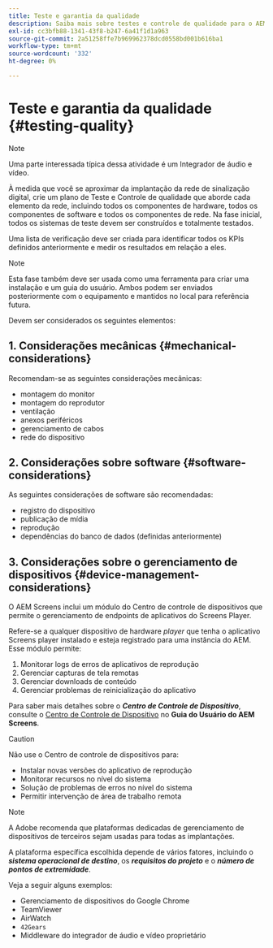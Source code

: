 ```yaml
---
title: Teste e garantia da qualidade
description: Saiba mais sobre testes e controle de qualidade para o AEM Screens no Guia de práticas recomendadas.
exl-id: cc3bfb88-1341-43f8-b247-6a41f1d1a963
source-git-commit: 2a51258ffe7b969962378dcd0558bd001b616ba1
workflow-type: tm+mt
source-wordcount: '332'
ht-degree: 0%

---
```


# Teste e garantia da qualidade {#testing-quality}

>[!NOTE]
>Uma parte interessada típica dessa atividade é um Integrador de áudio e vídeo.

À medida que você se aproximar da implantação da rede de sinalização digital, crie um plano de Teste e Controle de qualidade que aborde cada elemento da rede, incluindo todos os componentes de hardware, todos os componentes de software e todos os componentes de rede.
Na fase inicial, todos os sistemas de teste devem ser construídos e totalmente testados.

Uma lista de verificação deve ser criada para identificar todos os KPIs definidos anteriormente e medir os resultados em relação a eles.

>[!NOTE]
>
>Esta fase também deve ser usada como uma ferramenta para criar uma instalação e um guia do usuário. Ambos podem ser enviados posteriormente com o equipamento e mantidos no local para referência futura.

Devem ser considerados os seguintes elementos:

## 1. Considerações mecânicas {#mechanical-considerations}

Recomendam-se as seguintes considerações mecânicas:

* montagem do monitor
* montagem do reprodutor
* ventilação
* anexos periféricos
* gerenciamento de cabos
* rede do dispositivo

## 2. Considerações sobre software {#software-considerations}

As seguintes considerações de software são recomendadas:

* registro do dispositivo
* publicação de mídia
* reprodução
* dependências do banco de dados (definidas anteriormente)


## 3. Considerações sobre o gerenciamento de dispositivos {#device-management-considerations}

O AEM Screens inclui um módulo do Centro de controle de dispositivos que permite o gerenciamento de endpoints de aplicativos do Screens Player.

Refere-se a qualquer dispositivo de hardware *player* que tenha o aplicativo Screens player instalado e esteja registrado para uma instância do AEM.
Esse módulo permite:

1. Monitorar logs de erros de aplicativos de reprodução
1. Gerenciar capturas de tela remotas
1. Gerenciar downloads de conteúdo
1. Gerenciar problemas de reinicialização do aplicativo

Para saber mais detalhes sobre o ***Centro de Controle de Dispositivo***, consulte o [Centro de Controle de Dispositivo](https://experienceleague.adobe.com/pt-br/docs/experience-manager-screens/user-guide/troubleshooting/monitoring-screens) no **Guia do Usuário do AEM Screens**.

>[!CAUTION]
>
>Não use o Centro de controle de dispositivos para:
>
>* Instalar novas versões do aplicativo de reprodução
>* Monitorar recursos no nível do sistema
>* Solução de problemas de erros no nível do sistema
>* Permitir intervenção de área de trabalho remota


>[!NOTE]
>
> A Adobe recomenda que plataformas dedicadas de gerenciamento de dispositivos de terceiros sejam usadas para todas as implantações.

A plataforma específica escolhida depende de vários fatores, incluindo o ***sistema operacional de destino***, os ***requisitos do projeto*** e o ***número de pontos de extremidade***.

Veja a seguir alguns exemplos:

* Gerenciamento de dispositivos do Google Chrome
* TeamViewer
* AirWatch
* `42Gears`
* Middleware do integrador de áudio e vídeo proprietário
